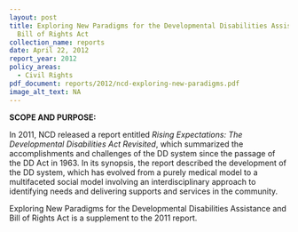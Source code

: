 ```yaml
---
layout: post
title: Exploring New Paradigms for the Developmental Disabilities Assistance and
  Bill of Rights Act
collection_name: reports
date: April 22, 2012
report_year: 2012
policy_areas:
  - Civil Rights
pdf_document: reports/2012/ncd-exploring-new-paradigms.pdf
image_alt_text: NA
---
```

**SCOPE AND PURPOSE:**

In 2011, NCD released a report entitled *Rising Expectations: The Developmental Disabilities Act Revisited*, which summarized the accomplishments and challenges of the DD system since the passage of the DD Act in 1963. In its synopsis, the report described the development of the DD system, which has evolved from a purely medical model to a multifaceted social model involving an interdisciplinary approach to identifying needs and delivering supports and services in the community. 

Exploring New Paradigms for the Developmental Disabilities Assistance and Bill of Rights Act is a supplement to the 2011 report.